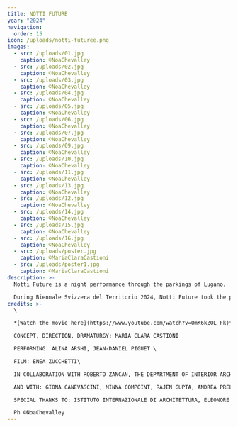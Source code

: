 ```yaml
---
title: NOTTI FUTURE
year: "2024"
navigation:
  order: 15
icon: /uploads/notti-futuree.png
images:
  - src: /uploads/01.jpg
    caption: ©NoaChevalley
  - src: /uploads/02.jpg
    caption: ©NoaChevalley
  - src: /uploads/03.jpg
    caption: ©NoaChevalley
  - src: /uploads/04.jpg
    caption: ©NoaChevalley
  - src: /uploads/05.jpg
    caption: ©NoaChevalley
  - src: /uploads/06.jpg
    caption: ©NoaChevalley
  - src: /uploads/07.jpg
    caption: ©NoaChevalley
  - src: /uploads/09.jpg
    caption: ©NoaChevalley
  - src: /uploads/10.jpg
    caption: ©NoaChevalley
  - src: /uploads/11.jpg
    caption: ©NoaChevalley
  - src: /uploads/13.jpg
    caption: ©NoaChevalley
  - src: /uploads/12.jpg
    caption: ©NoaChevalley
  - src: /uploads/14.jpg
    caption: ©NoaChevalley
  - src: /uploads/15.jpg
    caption: ©NoaChevalley
  - src: /uploads/16.jpg
    caption: ©NoaChevalley
  - src: /uploads/poster.jpg
    caption: ©MariaClaraCastioni
  - src: /uploads/poster1.jpg
    caption: ©MariaClaraCastioni
description: >-
  Notti Future is a night performance through the parkings of Lugano.

  During Biennale Svizzera del Territorio 2024, Notti Future took the public through several car parks, revealed by the performative interventions of a lot of characters, blurring the line between reality and fiction.
credits: >-
  \

  *[Watch the movie here](https://www.youtube.com/watch?v=OmK6kZOL_Fk)*\

  CONCEPT, DIRECTION, DRAMATURGY: MARIA CLARA CASTIONI

  PERFORMING: ALINA ARSHI, JEAN-DANIEL PIGUET \

  FILM: ENEA ZUCCHETTI\

  IN COLLABORATION WITH ROBERTO ZANCAN, THE DEPARTMENT OF INTERIOR ARCHITECTURE HEAD - GENÈVE (HES-SO) AND THE STUDENTS: ALINE BLANC, STÉPHANIE HEMIDI, TOYINE HUMAIR, CAROLINA RODRIGUES AND NINA WALLIMANN \

  AND WITH: GIONA CANEVASCINI, MINNA COMPOINT, RAJEN GUPTA, ANDREA PRELLI 

  SPECIAL THANKS TO: ISTITUTO INTERNAZIONALE DI ARCHITETTURA, ELÉONORE BONAH, TIZIANO SCHÜRCH, ENEA ZUCCHETTI\

  Ph ©NoaChevalley
---
```

